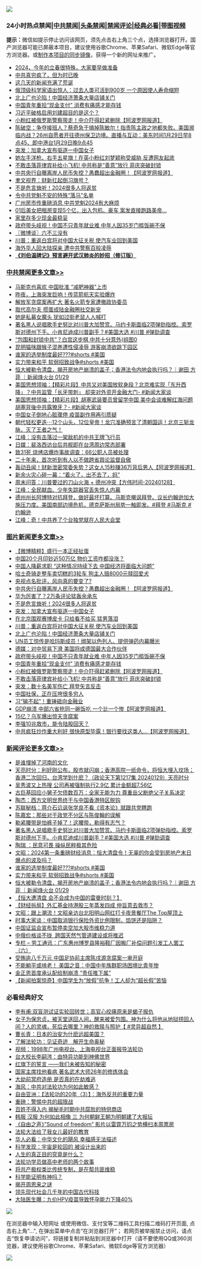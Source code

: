 ![](https://raw.githubusercontent.com/jsvpn/jsproxy/dev/64photo/fqnews-qr.jpg)

<div id="tt">
<h3>24小时热点禁闻|<a href="#%E4%B8%AD%E5%85%B1%E7%A6%81%E9%97%BB%E6%9B%B4%E5%A4%9A%E6%96%87%E7%AB%A0">中共禁闻</a>|<a href="#%E5%9B%BE%E7%89%87%E6%96%B0%E9%97%BB%E6%9B%B4%E5%A4%9A%E6%96%87%E7%AB%A0">头条禁闻</a>|<a href="#%E6%96%B0%E9%97%BB%E8%AF%84%E8%AE%BA%E6%9B%B4%E5%A4%9A%E6%96%87%E7%AB%A0">禁闻评论|<a href="#%E5%BF%85%E7%9C%8B%E7%BB%8F%E5%85%B8%E5%A5%BD%E6%96%87">经典必看</a>|<a href="https://fanb1.xyz/3" target="_blank">带图视频</a></h3>
<div><b>提示：</b>微信如提示停止访问该网页，须先点击右上角三个点，选择浏览器打开。国产浏览器可能已屏蔽本项目，建议使用谷歌Chrome、苹果Safari、微软Edge等官方浏览器。或<a href="%E5%88%B6%E4%BD%9Cgit%E7%A6%81%E9%97%BB%E9%95%9C%E5%83%8F.md">制作本项目的同步镜像</a>，获得一个新的网址来推广。</div>
<ul>

<li><a href="/baitai/20240129/1994153.md">2024，今年的立春很特殊，大家要早做准备</a></li>
<li><a href="/finance/20240129/1994101.md">中共真穷疯了，但为时已晚</a></li>
<li><a href="/cnnews/20240129/1994117.md">这几天的新闻充满了荒诞</a></li>
<li><a href="/baitai/20240129/1994166.md">俄顶级科学家语出惊人：过去人类可活到900岁 一个原因使人寿命缩短</a></li>
<li><a href="/topimagenews/20240129/1994237.md">北上广也沦陷！中国经济萧条大量店铺关门</a></li>
<li><a href="/topimagenews/20240129/1994132.md">中国青年重拾“现金支付” 消费有痛感才能存钱</a></li>
<li><a href="/baitai/20240129/1994174.md">习近平破格启用刘建超目的是这个？</a></li>
<li><a href="/topimagenews/20240129/1994115.md">小粉红被俄罗斯警察带走！中介吓得赶紧删除【阿波罗网报道】</a></li>
<li><a href="/sohnews/20240129/1994164.md">陈破空：争夺接班人？蔡奇急于搞掉陈敏尔！指责陈主政之地都失败。美国濒临内战？26州自愿者开往德州保卫边境。直播与互动：美东时间1月29日早8点45、即中港台1月29日晚9点45</a></li>
<li><a href="/topimagenews/20240130/1994378.md">突发：加拿大宣布驱逐一中国女子</a></li>
<li><a href="/cnnews/20240129/1994141.md">她左手洋枪、右手五星旗！在英小粉红刘梦颖称受威胁 反遭网友起底</a></li>
<li><a href="/topimagenews/20240129/1994064.md">不敢击落菲律宾补给小飞机! 中共称是“善意”放行 菲庆突破封锁</a></li>
<li><a href="/topimagenews/20240130/1994410.md">中共央行自曝离岸人民币失控？愚蠢超出金融圈！【阿波罗网报道】</a></li>
<li><a href="/headline/20240129/1994160.md">聿文视界：财新扛起倒习旗号？</a></li>
<li><a href="/topimagenews/20240130/1994393.md">不是危言耸听！2024很多人将返贫</a></li>
<li><a href="/ssgc/20240129/1994061.md">令中共党魁不安的特殊“落马”名单</a></li>
<li><a href="/baitai/20240129/1994188.md">广州房市传重磅消息 中共党魁2024有大麻烦</a></li>
<li><a href="/cnnews/20240129/1994159.md">01后美女把租房变现5个亿，出入包机、豪车 案发直接跑路美帝...</a></li>
<li><a href="/lifebaike/20240130/1994281.md">家里存多少现金最稳妥</a></li>
<li><a href="/topimagenews/20240129/1994138.md">政府带头岐视！中国不只青年就业难 中年人因35岁门槛饭碗不保</a></li>
<li><a href="/ssgc/20240130/1994359.md">〖微博谈〗六不三没有</a></li>
<li><a href="/topimagenews/20240130/1994255.md">川普：重返白宫将对中国大征关税 使汽车业回到美国</a></li>
<li><a href="/ccpdope/20240129/1994162.md">海外华人回大陆探亲 遭中共警察百般凌辱</a></li>
<li><b><a href="/comments/20200207/1272816.md" target="_blank">《刘伯温碑记》预言避开武汉肺炎的妙招（修订版）</a></b></li>
</ul>
</div>

<div class="catlist">
<h3><a href="/cbnews/" target="_blank">中共禁闻</a><span><a href="/cbnews/" target="_blank" rel="nofollow">更多文章>></a></span></h3>
<ul>
<li><a href="/cbnews/20240130/1994495.md" target="_blank">马斯克也喜欢 中国批准 “减肥神器”上市</a></li>
<li><a href="/cbnews/20240130/1994465.md" target="_blank">昨夜，上海突发巨响！传蓝箭航天实验爆炸</a></li>
<li><a href="/cbnews/20240130/1994434.md" target="_blank">解放军贪腐案再扩大 著名火箭专家遭撤政协委员</a></li>
<li><a href="/cbnews/20240130/1994432.md" target="_blank">取代高尔夫 掼蛋成陆金融圈社交新宠</a></li>
<li><a href="/cbnews/20240130/1994431.md" target="_blank">她是私募女魔头 犹如过街老鼠人人喊打</a></li>
<li><a href="/comments/20240130/1994422.md" target="_blank">著名黑人说唱歌手史努比对川普大加赞赏。马约卡斯面临2项弹劾指控。索罗斯对德州下手。小肯尼迪成川普副手？#美国大选 #川普 #弹劾调查</a></li>
<li><a href="/cbnews/20240130/1994395.md" target="_blank">“包围和封锁中共”？白宫这步棋 中共十分意外(组图0</a></li>
<li><a href="/cbnews/20240130/1994394.md" target="_blank">昆明猫咪跟猴子混养遭性侵凌辱 游客崩溃欲跳下园区</a></li>
<li><a href="/comments/20240130/1994385.md" target="_blank">谁家的选举制度最好???#shorts #美国</a></li>
<li><a href="/comments/20240130/1994384.md" target="_blank">实力带来和平 软弱招致战争#shorts #美国</a></li>
<li><a href="/comments/20240130/1994382.md" target="_blank">恒大被勒令清盘，揭开房地产崩溃的盖子；香港法令内地会执行吗？｜谢田 方菲 ｜新闻烽火台 01/29</a></li>
<li><a href="/cbnews/20240130/1994331.md" target="_blank">美国思想领袖：【精彩片段】中共又对美国放软身段？北京难实现「东升西降」？中共监管「长牙带刺」 却突对外资开金融大门- #新闻大家谈</a></li>
<li><a href="/cbnews/20240130/1994330.md" target="_blank">美国思想领袖：【精彩片段】胡塞武装要员曾留学中国 美中会谈难解红海问题 胡塞背後中共露獠牙？- #新闻大家谈</a></li>
<li><a href="/cbnews/20240129/1994234.md" target="_blank">中国女子倒地心脏骤停 疫苗副作用再引质疑</a></li>
<li><a href="/comments/20240129/1994172.md" target="_blank">朝代轻松更迭⋯12个山头，12位皇帝！龙穴准确预言了清朝国运！北京三斩龙脉，灭了王者之气！</a></li>
<li><a href="/cbnews/20240129/1994170.md" target="_blank">江峰：没有击落过一架敌机的中共王牌飞行员</a></li>
<li><a href="/cbnews/20240129/1994135.md" target="_blank">日媒：裴洛西访台后共舰即在台湾周边常态部署</a></li>
<li><a href="/cbnews/20240129/1994047.md" target="_blank">致31死 烧烤店爆炸事故调查：66公职人员被处理</a></li>
<li><a href="/cbnews/20240129/1994028.md" target="_blank">二十年来，首次听到有人以不做跨省舆论监督自傲</a></li>
<li><a href="/cbnews/20240129/1993999.md" target="_blank">轰动丑闻！财新泄密常委失势？这女人15秒赚36万背后男人【阿波罗网报道】</a></li>
<li><a href="/cbnews/20240129/1993998.md" target="_blank">新余火灾心碎一幕：“着火了，出不去了，妈”</a></li>
<li><a href="/comments/20240129/1993901.md" target="_blank">周末问答：川普要过的刀山火海 + 德州冲突【方伟时间-20240128】</a></li>
<li><a href="/cbnews/20240129/1993886.md" target="_blank">江峰：全民献血、少年失踪器官丢失惊人内幕</a></li>
<li><a href="/comments/20240128/1993804.md" target="_blank">德州州长阿博特对抗拜登，做好最坏打算。马斯克嘲讽拜登。议长约翰逊加大施压力度。美国南部边境危机，德克萨斯州局势一触即发。#拜登 #马斯克 #约翰逊</a></li>
<li><a href="/cbnews/20240128/1993795.md" target="_blank">江峰：奇！中共养了个台独党就在人民大会堂</a></li>

</ul>
</div>
<div class="catlist">
<h3><a href="/topimagenews/" target="_blank">图片新闻</a><span><a href="/topimagenews/" target="_blank" rel="nofollow">更多文章>></a></span></h3>
<ul>
<li><a href="/topimagenews/20240130/1994479.md" target="_blank">【微博精粹】盛行一本正经扯蛋</a></li>
<li><a href="/topimagenews/20240130/1994460.md" target="_blank">中国20个月印钞近50万亿 物价工资咋都没涨？</a></li>
<li><a href="/topimagenews/20240130/1994459.md" target="_blank">中国人降薪求职 “这种情况持续下去 中国经济将面临大问题”</a></li>
<li><a href="/topimagenews/20240130/1994426.md" target="_blank">哈士奇骑走整车卖切糕的3轮车 狗主人赔8000元赎回爱犬</a></li>
<li><a href="/topimagenews/20240130/1994425.md" target="_blank">央视点名批评，风向真的要变了?</a></li>
<li><a href="/topimagenews/20240130/1994410.md" target="_blank">中共央行自曝离岸人民币失控？愚蠢超出金融圈！【阿波罗网报道】</a></li>
<li><a href="/topimagenews/20240130/1994409.md" target="_blank">华为厉害了？2万条评论猛轰余承东</a></li>
<li><a href="/topimagenews/20240130/1994393.md" target="_blank">不是危言耸听！2024很多人将返贫</a></li>
<li><a href="/topimagenews/20240130/1994378.md" target="_blank">突发：加拿大宣布驱逐一中国女子</a></li>
<li><a href="/topimagenews/20240130/1994377.md" target="_blank">在北京围观赛博皮卡 只给看不给买 猛男落泪</a></li>
<li><a href="/topimagenews/20240130/1994255.md" target="_blank">川普：重返白宫将对中国大征关税 使汽车业回到美国</a></li>
<li><a href="/topimagenews/20240129/1994237.md" target="_blank">北上广也沦陷！中国经济萧条大量店铺关门</a></li>
<li><a href="/topimagenews/20240129/1994217.md" target="_blank">UN员工惊传是哈玛斯成员！绑架以色列人、提供弹药内幕曝光</a></li>
<li><a href="/topimagenews/20240129/1994216.md" target="_blank">德媒：对中贸易下滑 美国将成德国最大合作伙伴</a></li>
<li><a href="/topimagenews/20240129/1994138.md" target="_blank">政府带头岐视！中国不只青年就业难 中年人因35岁门槛饭碗不保</a></li>
<li><a href="/topimagenews/20240129/1994132.md" target="_blank">中国青年重拾“现金支付” 消费有痛感才能存钱</a></li>
<li><a href="/topimagenews/20240129/1994115.md" target="_blank">小粉红被俄罗斯警察带走！中介吓得赶紧删除【阿波罗网报道】</a></li>
<li><a href="/topimagenews/20240129/1994064.md" target="_blank">不敢击落菲律宾补给小飞机! 中共称是“善意”放行 菲庆突破封锁</a></li>
<li><a href="/topimagenews/20240129/1993997.md" target="_blank">突发：数十名美军伤亡 拜登矢言反击</a></li>
<li><a href="/topimagenews/20240129/1993996.md" target="_blank">中国社保，正在压垮很多穷人</a></li>
<li><a href="/topimagenews/20240129/1993961.md" target="_blank">习“输不起”！重锤砸向金融业</a></li>
<li><a href="/topimagenews/20240129/1993944.md" target="_blank">GDP崩溃 中部六省抢同一碗饭吃 一个比一个惨【阿波罗网报道】</a></li>
<li><a href="/topimagenews/20240129/1993920.md" target="_blank">15亿？乌军爆出惊天贪腐案</a></li>
<li><a href="/topimagenews/20240129/1993903.md" target="_blank">李强10兆救市，能令陆股回天？</a></li>
<li><a href="/topimagenews/20240129/1993902.md" target="_blank">中共疯狂炒作重大利好 很快原型毕露！银行要找这类人…【阿波罗网报道】</a></li>

</ul>
</div>
<div class="catlist">
<h3><a href="/comments/" target="_blank">新闻评论</a><span><a href="/comments/" target="_blank" rel="nofollow">更多文章>></a></span></h3>
<ul>
<li><a href="/comments/20240130/1994507.md" target="_blank">是谁埋掉了河南的文化</a></li>
<li><a href="/comments/20240130/1994478.md" target="_blank">天亮时分：利好刚公布，股市就闪崩；香港高院一纸命令，将恒大埋入坟场；香港二次回归，台湾学到什麽？（政论天下第1217集 20240129）天亮时分</a></li>
<li><a href="/comments/20240130/1994476.md" target="_blank">吴秀波又上热搜 公司再被强制执行2.9亿 累计金额超7.56亿</a></li>
<li><a href="/comments/20240130/1994456.md" target="_blank">古巨基回应小舅子欠债数百万：全家无能为力 尊重岳父断绝父子关系决定</a></li>
<li><a href="/comments/20240130/1994448.md" target="_blank">陶杰：西方文明世界终于与中国香港特区脱钩</a></li>
<li><a href="/comments/20240130/1994446.md" target="_blank">苏联秘档：蒋介石讥讽张学良不看《资本论》就跟共党瞎跑</a></li>
<li><a href="/comments/20240130/1994444.md" target="_blank">陈嘉宏：那些对于政党不分区与陈俊翰的误解</a></li>
<li><a href="/comments/20240130/1994442.md" target="_blank">勒紧腰带是怕裤子掉了！这腰带，勒得有志气？</a></li>
<li><a href="/comments/20240130/1994422.md" target="_blank">著名黑人说唱歌手史努比对川普大加赞赏。马约卡斯面临2项弹劾指控。索罗斯对德州下手。小肯尼迪成川普副手？#美国大选 #川普 #弹劾调查</a></li>
<li><a href="/comments/20240130/1994417.md" target="_blank">陶瑞 ：民意可畏 操纵民粹极其危险</a></li>
<li><a href="/comments/20240130/1994391.md" target="_blank">文昭：2024第一条重磅财经消息：恒大清盘令！无辜的你会受到房地产末日爆点的波及吗？</a></li>
<li><a href="/comments/20240130/1994385.md" target="_blank">谁家的选举制度最好???#shorts #美国</a></li>
<li><a href="/comments/20240130/1994384.md" target="_blank">实力带来和平 软弱招致战争#shorts #美国</a></li>
<li><a href="/comments/20240130/1994382.md" target="_blank">恒大被勒令清盘，揭开房地产崩溃的盖子；香港法令内地会执行吗？｜谢田 方菲 ｜新闻烽火台 01/29</a></li>
<li><a href="/comments/20240130/1994352.md" target="_blank">【恒大遭清盘 会不会成为中国的雷曼时刻？】</a></li>
<li><a href="/comments/20240130/1994294.md" target="_blank">【财经拆局】外汇基金持港股三年蒸发四成 仲旨意去救市？</a></li>
<li><a href="/comments/20240130/1994278.md" target="_blank">文昭：跟上潮流！文昭亲访台北阳明山网红打卡夜景餐厅The Top屋顶上</a></li>
<li><a href="/comments/20240130/1994266.md" target="_blank">时事大家谈：中国取消银行保险外资比例限制，馅饼还是陷阱？</a></li>
<li><a href="/comments/20240130/1994249.md" target="_blank">中国证监会宣布暂停卖空加大股市维稳力道</a></li>
<li><a href="/comments/20240130/1994248.md" target="_blank">中俄价格谈不拢  跨国天然气管道建设或将推迟</a></li>
<li><a href="/comments/20240130/1994247.md" target="_blank">专栏 &#8211; 劳工通讯：广东惠州博罗县隆裕鞋厂因搬厂补偿问题引发工人罢工 （六）</a></li>
<li><a href="/comments/20240129/1994228.md" target="_blank">受贿逾八千万元 中国足协前主席陈戌源贪腐案一审开庭</a></li>
<li><a href="/comments/20240129/1994227.md" target="_blank">不能躺平或啃老！ 美国之音：中国中年族群职场困境比青年惨</a></li>
<li><a href="/comments/20240129/1994226.md" target="_blank">金正恩首度承认配给制崩溃 “责任推下属”</a></li>
<li><a href="/comments/20240129/1994225.md" target="_blank">【新闻拍案惊奇】中国学生为“放假”抗争！工人却为“超长假”苦恼</a></li>

</ul>
</div>

<div class="catlist">
<h3>必看经典好文</h3>
<ul>
<li><a href="/comments/20210810/1603672.md" target="_blank">李有甫:双盲测试证实轮回转世；高官心绞痛原来是蝎子报仇</a></li>
<li><a href="/comments/20211012/1636544.md" target="_blank">女子为保忠贞，被天堂送回人间，醒来被爱包围。神为什么将他从地狱捞回人间？人的灵魂，死后去哪里？神的救赎与照护【 #灵异超自然 】</a></li>
<li><a href="/taiwannews/20221015/1797413.md" target="_blank">曹长青：日本的治安为什麽远超美国？</a></li>
<li><a href="/comments/20200307/1289968.md" target="_blank">了解法轮功：见证奇迹　解开生命奥秘</a></li>
<li><a href="/topimagenews/20180331/921716.md" target="_blank">视频：1998年广州电视台、上海电视台正面报导法轮功</a></li>
<li><a href="/aomi/life/20141109/310549.md" target="_blank">台大校长李嗣涔：由特异功能到神佛世界</a></li>
<li><a href="/comments/20221219/1825441.md" target="_blank">红旗下的誓言 ——我们未被告知的秘密</a></li>
<li><a href="/cbnews/20220514/1732764.md" target="_blank">国家主席找他看病 著名武术大师26年的修炼体会</a></li>
<li><a href="/lifebaike/20230309/1857707.md" target="_blank">大劫前冥府造册 是否真的在劫难逃</a></li>
<li><a href="/comments/20191218/1228234.md" target="_blank">海风：中共对法轮功为何如此敏感？</a></li>
<li><a href="/comments/20190806/1168435.md" target="_blank">自由亚洲：【法轮功的20年（3）】：海外反共的重要力量</a></li>
<li><a href="/comments/20200717/1362287.md" target="_blank">重磅：警惕中共的超限战</a></li>
<li><a href="/lifebaike/20200711/1358994.md" target="_blank">百姓不得入内 揭秘毛时期中共腐败的特供商店</a></li>
<li><a href="/bannedvideo/20220328/1710971.md" target="_blank">韩服 汉服 为何如此相像 三 为何朝鲜王朝为明朝建了大报坛</a></li>
<li><a href="/comments/20230707/1905138.md" target="_blank">《自由之声》”Sound of freedom” 影片以雷霆万钧之势横扫本周票房</a></li>
<li><a href="/cbnews/20200516/1329218.md" target="_blank">法轮大法给了我女儿最好的教育</a></li>
<li><a href="/comments/20220220/1694796.md" target="_blank">华人必看：中华文化的飓风 幸福感无法描述</a></li>
<li><a href="/comments/20230228/1854345.md" target="_blank">科学发现：宇宙是轮回的 被设计出来的</a></li>
<li><a href="/comments/20220717/1759493.md" target="_blank">人生的真正目的究竟是什么？</a></li>
<li><a href="/comments/20200629/1352533.md" target="_blank">法轮功学员做高中老师的两个故事</a></li>
<li><a href="/comments/20231214/1974138.md" target="_blank">将共产极权类比传统专制，是在帮共匪维稳</a></li>
<li><a href="/comments/20220112/1678403.md" target="_blank">科学能证明有神吗？</a></li>
<li><a href="/lishi/20131130/662544.md" target="_blank">揭开周恩来之谜</a></li>
<li><a href="/comments/20220329/1711799.md" target="_blank">领先现代社会几千年的中国古代科技</a></li>
<li><a href="/comments/20231220/1976789.md" target="_blank">大陆医生曝：九价HPV疫苗导致怀孕能力下降40%</a></li>

</ul>
</div>

![](https://raw.githubusercontent.com/jsvpn/jsproxy/dev/64photo/fqnews-qr.jpg)

在浏览器中输入短网址 或使用微信、支付宝等二维码工具扫描二维码打开页面, 点击右上角"...", 在弹出菜单中点击“在浏览器打开”； 若网页被举报禁止访问，请点击“恢复申请访问”，将链接复制并粘贴到浏览器中打开（请不要使用QQ或360浏览器，建议使用谷歌Chrome、苹果Safari、微软Edge等官方浏览器）

![](https://raw.githubusercontent.com/jsvpn/jsproxy/dev/64photo/wx.jpg)